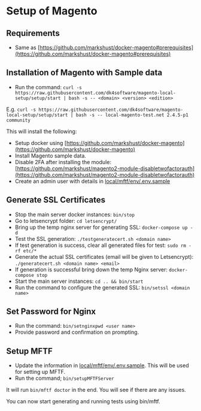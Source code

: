 # Setup of Magento

## Requirements

- Same as [https://github.com/markshust/docker-magento#prerequisites](https://github.com/markshust/docker-magento#prerequisites)

## Installation of Magento with Sample data

- Run the command: `curl -s https://raw.githubusercontent.com/dk4software/magento-local-setup/setup/start | bash -s -- <domain> <version> <edition>`

E.g. `curl -s https://raw.githubusercontent.com/dk4software/magento-local-setup/setup/start | bash -s -- local-magento-test.net 2.4.5-p1 community`

This will install the following:

- Setup docker using [https://github.com/markshust/docker-magento](https://github.com/markshust/docker-magento)
- Install Magento sample data.
- Disable 2FA after installing the module: [https://github.com/markshust/magento2-module-disabletwofactorauth](https://github.com/markshust/magento2-module-disabletwofactorauth)
- Create an admin user with details in [local/mftf/env/.env.sample](local/mftf/env/.env.sample)

## Generate SSL Certificates

- Stop the main server docker instances: `bin/stop`
- Go to letsencrypt folder: `cd letsencrypt/`
- Bring up the temp nginx server for generating SSL: `docker-compose up -d`
- Test the SSL generation: `./testgeneratecert.sh <domain name>`
- If test generation is success, clear all generated files for test: `sudo rm -rf etc/*`
- Generate the actual SSL certificates (email will be given to Letsencrypt): `./generatecert.sh <domain name> <email>`
- If generation is successful bring down the temp Nginx server: `docker-compose stop`
- Start the main server instances: `cd .. && bin/start`
- Run the command to configure the generated SSL: `bin/setssl <domain name>`

## Set Password for Nginx

- Run the command: `bin/setnginxpwd <user name>`
- Provide password and confirmation on prompting.

## Setup MFTF

- Update the information in [local/mftf/env/.env.sample](local/mftf/env/.env.sample). This will be used for setting up MFTF.
- Run the command; `bin/setupMFTFServer`

It will run `bin/mftf doctor` in the end. You will see if there are any issues.

You can now start generating and running tests using bin/mftf.
